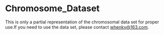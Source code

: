 # Chromosome_Dataset
This is only a partial representation of the chromosomal data set for proper use.If you need to use the data set, please contact whenky@163.com.
